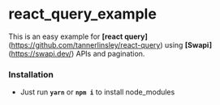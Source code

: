 # react_query_example
This is an easy example for **[react query]**(https://github.com/tannerlinsley/react-query) using **[Swapi]**(https://swapi.dev/) APIs and pagination.

### Installation
- Just run **`yarn`** or **`npm i`** to install node_modules
